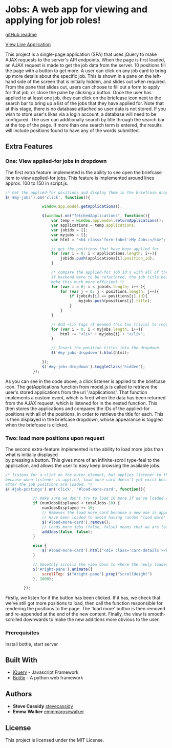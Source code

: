 # Jobs: A web app for viewing and applying for job roles!

[gitHub readme](https://github.com/emmmarosewalker/SinglePageJobApp)

[View Live Application](https://emmawalkerjobsapplication.herokuapp.com/)

This project is a single-page application (SPA) that uses jQuery to make AJAX requests to the server's API endpoints.
When the page is first loaded, an AJAX request is made to get the job data from the server. 10 positions fill the page with a
button to get more.
A user can click on any job card to bring up more details about the specific job. This is shown in a pane on the left-hand side
of the screen that is initially hidden, and slides out when required.
From the pane that slides out, users can choose to fill out a form to apply for that job, or close the pane by clicking a button.
Once the user has applied to at least one job, they can click on the briefcase icon next to the search bar to bring up a list
of the jobs that they have applied for. Note that at this stage, there is no database attached so user data is not stored.
If you wish to store user's likes via a login account, a database will need to be configured.
The user can additionally search by title through the search bar at the top of the page. If more than one search term is entered,
the results will include positions found to have any of the words submitted.

## Extra Features

### One: View applied-for jobs in dropdown

The first extra feature implemented is the ability to see open the briefcase item to view applied-for jobs. This feature is implemented
around lines approx. 100 to 150 in script.js.

```javascript
/* Get the applied-for positions and display them in the briefcase dropdown icon */
$('#my-jobs').on('click', function(){

                window.app.model.getApplications();

                $(window).on("fetchedApplications", function(){
                    var temp = window.app.model.returnApplications();
                    var applications = temp.applications;
                    var jobids = [];
                    var myjobs = [];
                    var html = "<h4 class='form-label'>My Jobs:</h4>";

                    // get the positions that have been applied for
                    for (var i = 0; i < applications.length; i++){
                        jobids.push(applications[i].position_id);
                    }

                    /* compare the applied-for job id's with all of the job id's.
                    if backend were to be refactored, the job title being stored would
                    make this much more efficient */
                    for (var i = 0; i < jobids.length; i++ ){
                        for (var j = 0; j < positions.length; j++){
                            if (jobids[i] == positions[j].id){
                                myjobs.push(positions[j].title);
                            }
                        }
                    }

                    // Add <li> tags (I deemed this too trivial to require a handlebars template)
                    for (var i = 0; i < myjobs.length; i++){
                        html += "<li>" + myjobs[i] + "</li>";
                    }

                    // Insert the position titles into the dropdown
                    $('#my-jobs-dropdown').html(html);

                });
                $('#my-jobs-dropdown').toggleClass('hidden');
            });

```
As you can see in the code above, a click listener is applied to the briefcase icon. The getApplications function
from model.js is called to retrieve the user's stored applications from the url '/applications'. That function implements
a custom event, which is fired when the data has been returned from the AJAX request, which is listened for in the nested function.
This then stores the applications and compares the IDs of the applied-for positions with all of the positions, in order to retrieve
the title for each. This is then displayed in the briefcase dropdown, whose appearance is toggled when the briefcase is clicked.

### Two: load more positions upon request
The second extra-feature implemented is the ability to load more jobs than what is initially displayed   
by pressing a button. This gives more of an infinite-scroll type-feel to the application, and allows 
the user to easy keep browsing the available jobs.

```javascript
/* listens for a click on the outer element, but applies listener to the load more card 
because when listener is applied, load more card doesn't yet exist because it is created 
after the job positions are loaded. */
$('#job-postings').on('click', '#load-more-card', function(){

            // make sure we don't try to load 10 more if we've loaded all jobs
            if (numJobsDisplayed < totalJobs-10) {
                numJobsDisplayed += 10;
                // Removes the load more card because a new one is appended after more jobs
                // Have been loaded to avoid having random 'load more' cards throughout results
                $('#load-more-card').remove();
                // Loads more jobs (false, false) means that we are loading normally, not searching.
                addJobs(false, false);
            }

            else {
                $('#load-more-card').html("<div class='card-details'><h4>Sorry, no jobs found.</h4></div>");
            }

            // Smoothly scrolls the view down to where the newly loaded jobs are
            $('#right-pane').animate({
                scrollTop: $("#right-pane").prop("scrollHeight")
            }, 1000);

        });
```
Firstly, we listen for if the button has been clicked. If it has, we check that we've still got more 
positions to load, then call the function responsible for rendering the positions to the page. The 'load more' button is then removed and re-appended at the end of the new content. Finally, the view is smooth-scrolled downwards to make the new additions more obvious to the user.

### Prerequisites

Install bottle, start server

## Built With

* [jQuery](http://api.jquery.com/) - Javascript Framework
* [Bottle](https://bottlepy.org/docs/dev/) - A python web framework

## Authors

* **Steve Cassidy** [stevecassidy](http://pwp.stevecassidy.net/)
* **Emma Walker** [emmmarosewalker](https://github.com/emmmarosewalker)

## License

This project is licensed under the MIT License.
